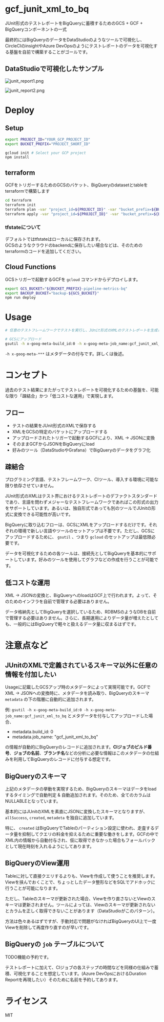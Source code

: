 # gcf_junit_xml_to_bq
JUnit形式のテストレポートをBigQueryに蓄積するためのGCS + GCF + BigQueryコンポーネントの一式

最終的にはBigQueryのデータをDataStudioのようなツールで可視化し、CircleCIのinsightやAzure DevOpsのようにテストレポートのデータを可視化する基盤を自前で構築することがゴールです。

## DataStudioで可視化したサンプル

![junit_report1.png](./images/junit_report1.png)

![junit_report2.png](./images/junit_report2.png)

# Deploy
## Setup
```bash
export PROJECT_ID="YOUR_GCP_PROJECT_ID"
export BUCKET_PREFIX="PROJECT_SHORT_ID"

gcloud init # Select your GCP project
npm install
```

## terraform
GCFをトリガーするためのGCSのバケット、BigQueryのdatasetとtableをterraformで構築します

```bash
cd terraform
terraform init
terraform plan -var "project_id=${PROJECT_ID}" -var "bucket_prefix=${BUCKET_PREFIX}"
terraform apply -var "project_id=${PROJECT_ID}" -var "bucket_prefix=${BUCKET_PREFIX}"
```

### tfstateについて
デフォルトではtfstateはローカルに保存されます。  
GCSのようなクラウドのbackendに保存したい場合などは、そのためのterraformのコードを追加してください。

## Cloud Functions
GCSトリガーで起動するGCFを `gcloud` コマンドからデプロイします。

```bash
export GCS_BUCKET="${BUCKET_PREFIX}-pipeline-metrics-bq"
export BACKUP_BUCKET="backup-${GCS_BUCKET}"
npm run deploy
```

# Usage
```bash
# 任意のテストフレームワークでテストを実行し、JUnit形式のXMLのテストレポートを生成しておく

# GCSにアップロード
gsutil -h x-goog-meta-build_id:0 -h x-goog-meta-job_name:gcf_junit_xml_to_bq cp ${JUNIT_XML_PATH} gs://${GCS_BUCKET}/junit/
```

`-h x-goog-meta-***` はメタデータの付与です。詳しくは後述。


# コンセプト
過去のテスト結果にまたがってテストレポートを可視化するための基盤を、可能な限り「疎結合」かつ「低コストな運用」で実現します。

## フロー
- テストの結果をJUnit形式のXMLで保存する
- XMLをGCSの特定のバケットにアップロードする
- アップロードされたトリガーで起動するGCFにより、XML -> JSONに変換
- そのままGCFからJSONをBigQueryにload
- 好みのツール（DataStudioやGrafana）でBigQueryのデータをグラフ化

## 疎結合
プログラミング言語、テストフレームワーク、CIツール、導入する環境に可能な限り依存させていません。

JUnit形式のXMLはテスト界におけるテストレポートのデファクトスタンダードであり、言語を問わずメジャーなテストフレームワークであればこの形式の出力をサポートしています。あるいは、独自形式であっても別のツールでJUnitの形式に変換できる可能性が高いです。

BigQueryに取り込むフローは、GCSにXMLをアップロードするだけです。それぞれの環境で新しい言語やツールのセットアップは不要です。ただし、GCSにアップロードするために、 `gsutil` 、つまり `gcloud` のセットアップは最低限必要です。

データを可視化するための各ツールは、接続先としてBigQueryを基本的にサポートしています。好みのツールを使用してグラフなどの作成を行うことが可能です。

## 低コストな運用
XML -> JSONの変換と、BigQueryへのloadはGCF上で行われます。よって、そのためのインフラを自前で管理する必要はありません。

データ格納先としてBigQueryを選択しているため、RDBMSのようなDBを自前で管理する必要はありません。さらに、長期運用によりデータ量が増えたとしても、一般的にはBigQueryで軽々と扱えるデータ量に収まるはずです。

# 注意点など
## JUnitのXMLで定義されているスキーマ以外に任意の情報を付加したい
Usageに記載したGCSアップ時のメタデータによって実現可能です。GCFでXML -> JSONへの変換時に、メタデータを読み取り、BigQueryのスキーマ `metadata` の下の階層に自動的に追加されます。

例: `gsutil -h x-goog-meta-build_id:0 -h x-goog-meta-job_name:gcf_junit_xml_to_bq` とメタデータを付与してアップロードした場合、

- metadata.build_id: 0
- metadata.job_name: "gcf_junit_xml_to_bq"

の情報が自動的にBigQueryのレコードに追加されます。**CIジョブのビルド番号**、**ジョブの名前**、**ブランチ名**などの分析に必要な情報はこのメタデータの仕組みを利用してBigQueryのレコードに付与する想定です。

## BigQueryのスキーマ
上記のメタデータの挙動を実現するため、BigQueryのスキーマはデータをloadするタイミングで自動判定 & 自動追加されます。そのため、全てのカラムはNULLABLEとなっています。

基本的にはJUnitのXMLを素直にJSONに変換したスキーマとなりますが、 `allSuccess`, `created`, `metadeta` を独自に追加しています。

特に、 `created` はBigQueryでTableのパーティション設定に使われ、走査するデータ量を抑制してクエリの料金を抑えるために重要な働きをします。GCFの中でXML内の情報から自動付与され、仮に取得できなかった場合もフォールバックとして現在時刻を入れるようにしてあります。

## BigQueryのView運用
Tableに対して直接クエリするよりも、Viewを作成して使うことを推奨します。Viewを挟んでおくことで、ちょっとしたデータ整形などをSQLでアドホックに行うことが可能になります。

ただし、Tableのスキーマが更新された場合、Viewを作り直さないとViewのスキーマは更新されません。ツールによっては、Viewのスキーマが更新されないとカラムを正しく取得できないことがあります（DataStudioがこのパターン）。

方法は色々あるはずですが、手動対応で問題がなければBigQueryのUI上で一度Viewを削除して再度作り直すのが早いです。

## BigQueryの `job` テーブルについて
TODO機能の予約です。

テストレポートに加えて、CIジョブの各ステップの時間などを同様の仕組みで蓄積、可視化することを想定しています。(Azure DevOpsにおけるDuration Reportを再現したい）そのために名前を予約してあります。

# ライセンス
MIT
